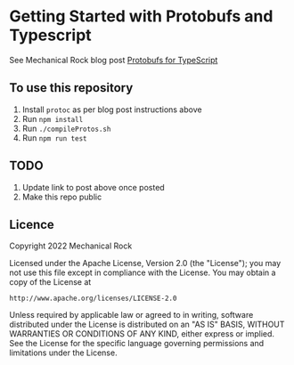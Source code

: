# Getting Started with Protobufs and Typescript
See Mechanical Rock blog post [Protobufs for TypeScript]()

## To use this repository
1) Install `protoc` as per blog post instructions above
2) Run `npm install`
2) Run `./compileProtos.sh`
3) Run `npm run test`


## TODO
1) Update link to post above once posted
2) Make this repo public


## Licence
Copyright 2022 Mechanical Rock

Licensed under the Apache License, Version 2.0 (the "License");
you may not use this file except in compliance with the License.
You may obtain a copy of the License at

    http://www.apache.org/licenses/LICENSE-2.0

Unless required by applicable law or agreed to in writing, software
distributed under the License is distributed on an "AS IS" BASIS,
WITHOUT WARRANTIES OR CONDITIONS OF ANY KIND, either express or implied.
See the License for the specific language governing permissions and
limitations under the License.